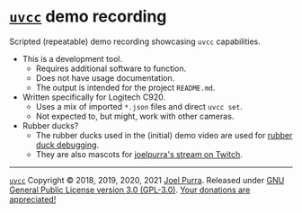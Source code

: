 # [`uvcc`](https://joelpurra.com/projects/uvcc/) demo recording

Scripted (repeatable) demo recording showcasing `uvcc` capabilities.

- This is a development tool.
  - Requires additional software to function.
  - Does not have usage documentation.
  - The output is intended for the project `README.md`.
- Written specifically for Logitech C920.
  - Uses a mix of imported `*.json` files and direct `uvcc set`.
  - Not expected to, but might, work with other cameras.
- Rubber ducks?
  - The rubber ducks used in the (initial) demo video are used for [rubber duck debugging](https://en.wikipedia.org/wiki/Rubber_duck_debugging).
  - They are also mascots for [joelpurra's stream on Twitch](https://www.twitch.tv/joelpurra).

---

[`uvcc`](https://joelpurra.com/projects/uvcc/) Copyright &copy; 2018, 2019, 2020, 2021 [Joel Purra](https://joelpurra.com/). Released under [GNU General Public License version 3.0 (GPL-3.0)](https://www.gnu.org/licenses/gpl.html). [Your donations are appreciated!](https://joelpurra.com/donate/)
